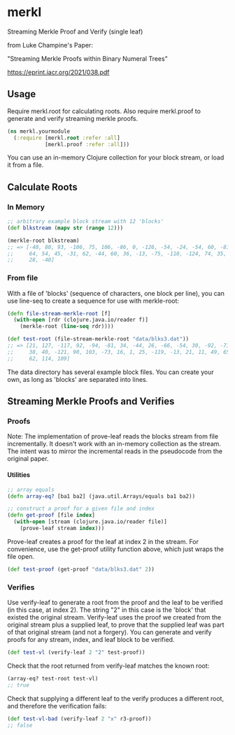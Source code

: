 # merkl
Streaming Merkle Proof and Verify (single leaf)

from Luke Champine's Paper: 

"Streaming Merkle Proofs within Binary Numeral Trees"
	
https://eprint.iacr.org/2021/038.pdf


## Usage

Require merkl.root for calculating roots. Also require merkl.proof to generate and verify streaming merkle proofs.

```clojure
(ns merkl.yourmodule
  (:require [merkl.root :refer :all]
            [merkl.proof :refer :all]))
```

You can use an in-memory Clojure collection for your block stream, or load it from a file.

## Calculate Roots

### In Memory

```clojure
;; arbitrary example block stream with 12 'blocks'
(def blkstream (mapv str (range 12)))

(merkle-root blkstream)
;; => [-40, 80, 93, -106, 75, 106, -86, 0, -126, -54, -24, -54, 60, -81, 3,
;;     64, 54, 45, -31, 62, -44, 60, 36, -13, -75, -110, -124, 74, 35, -87,
;;     28, -40]
```

### From file

With a file of 'blocks' (sequence of characters, one block per line), you can use line-seq to create a sequence for use with merkle-root:

```clojure
(defn file-stream-merkle-root [f]
  (with-open [rdr (clojure.java.io/reader f)]
    (merkle-root (line-seq rdr))))

(def test-root (file-stream-merkle-root "data/blks3.dat"))
;; => [21, 127, -117, 92, -94, -81, 34, -44, 26, -66, -54, 30, -92, -71,
;;     38, 40, -121, 90, 103, -73, 16, 1, 25, -119, -13, 21, 11, 49, 65,
;;     62, 114, 109]
```

The data directory has several example block files. You can create your own, as long as 'blocks' are separated into lines.

## Streaming Merkle Proofs and Verifies

### Proofs

Note: The implementation of prove-leaf reads the blocks stream from file incrementally. It doesn't work with an in-memory collection as the stream. The intent was to mirror the incremental reads in the pseudocode from the original paper.

#### Utilities
```clojure
;; array equals
(defn array-eq? [ba1 ba2] (java.util.Arrays/equals ba1 ba2))

;; construct a proof for a given file and index
(defn get-proof [file index]
  (with-open [stream (clojure.java.io/reader file)]
    (prove-leaf stream index)))
```

Prove-leaf creates a proof for the leaf at index 2 in the stream. For convenience, use the get-proof utility function above, which just wraps the file open.

```clojure
(def test-proof (get-proof "data/blks3.dat" 2))
```

### Verifies

Use verify-leaf to generate a root from the proof and the leaf to be verified (in this case, at index 2). The string "2" in this case is the 'block' that existed the original stream. Verify-leaf uses the proof we created from the original stream plus a supplied leaf, to prove that the supplied leaf was part of that original stream (and not a forgery). You can generate and verify proofs for any stream, index, and leaf block to be verified.

```clojure
(def test-vl (verify-leaf 2 "2" test-proof))
```

Check that the root returned from verify-leaf matches the known root:

```clojure
(array-eq? test-root test-vl)
;; true
```

Check that supplying a different leaf to the verify produces a different root, and therefore the verification fails:

```clojure
(def test-vl-bad (verify-leaf 2 "x" r3-proof))
;; false
```
